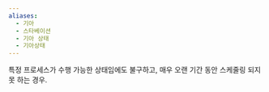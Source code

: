 ```yaml
---
aliases:
  - 기아
  - 스타베이션
  - 기아 상태
  - 기아상태
---
```

특정 프로세스가 수행 가능한 상태임에도 불구하고, 매우 오랜 기간 동안 스케줄링 되지 못 하는 경우.